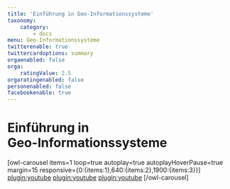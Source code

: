 ```yaml
---
title: 'Einführung in Geo-Informationssysteme'
taxonomy:
    category:
        - docs
menu: Geo-Informationssysteme
twitterenable: true
twittercardoptions: summary
orgaenabled: false
orga:
    ratingValue: 2.5
orgaratingenabled: false
personenabled: false
facebookenable: true
---
```


# Einführung in <br>Geo-Informationssysteme

[owl-carousel items=1 loop=true autoplay=true autoplayHoverPause=true margin=15 responsive={0:{items:1},640:{items:2},1900:{items:3}}]
[plugin:youtube](https://youtu.be/BEttcbmRMvE)<!-- punkt in polygon -->
[plugin:youtube](https://youtu.be/zW0w5CVujUs)<!-- Flächenverschneidung -->
[plugin:youtube](https://youtu.be/VrKVnoOtX5g)<!-- Aggregation -->
[/owl-carousel]


